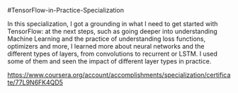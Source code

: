 #TensorFlow-in-Practice-Specialization

In this specialization, I got a grounding in what I need to get started with TensorFlow:
at the next steps, such as going deeper into understanding Machine Learning 
and the practice of understanding loss functions, optimizers and more, I learned more about neural networks 
and the different types of layers, from convolutions to recurrent or LSTM. 
I used some of them and seen the impact of different layer types in practice.

https://www.coursera.org/account/accomplishments/specialization/certificate/77L9N6FK4QD5
